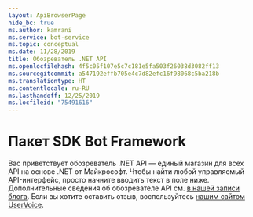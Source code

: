 ```yaml
---
layout: ApiBrowserPage
hide_bc: true
ms.author: kamrani
ms.service: bot-service
ms.topic: conceptual
ms.date: 11/28/2019
title: Обозреватель .NET API
ms.openlocfilehash: 4f5c05f107e5c7c181e5fa503f26038d3082ff13
ms.sourcegitcommit: a547192effb705e4c7d82efc16f98068c5ba218b
ms.translationtype: HT
ms.contentlocale: ru-RU
ms.lasthandoff: 12/25/2019
ms.locfileid: "75491616"
---
```

# <a name="bot-framework-sdk"></a>Пакет SDK Bot Framework 

Вас приветствует обозреватель .NET API — единый магазин для всех API на основе .NET от Майкрософт. Чтобы найти любой управляемый API-интерфейс, просто начните вводить текст в поле ниже. Дополнительные сведения об обозревателе API см. [в нашей записи блога](https://aka.ms/apibrowser). Если вы хотите оставить отзыв, воспользуйтесь [нашим сайтом UserVoice](https://aka.ms/apibrowserfeedback).
